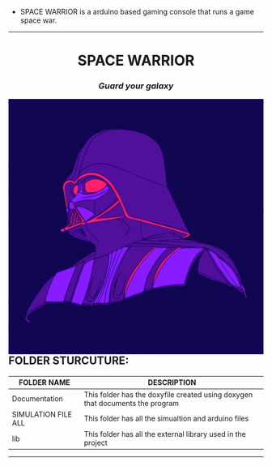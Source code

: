 
* SPACE WARRIOR is a arduino based gaming console that runs a game space war. 
------------------------------------------------
<h1 align="center"> SPACE WARRIOR </h1>
<i><h3 align = "center"> Guard your galaxy </h3></i>

<img width="800" src=" https://github.com/Y-133/M2-EmbSys/blob/2801dd08b966b9d2cf655811155bac894a4c0a77/PROJECT/IMAGES/star.gif" alt="STAR WAR" align="right" >

## FOLDER STURCUTURE: ##

|FOLDER NAME | DESCRIPTION |
| --------| -------- |
| Documentation | This folder has the doxyfile created using doxygen that documents the program |
| SIMULATION FILE ALL | This folder has all the simualtion and arduino files |
| lib | This folder has all the external library used in the project |

-----------------------------------------------------------------------------------------
